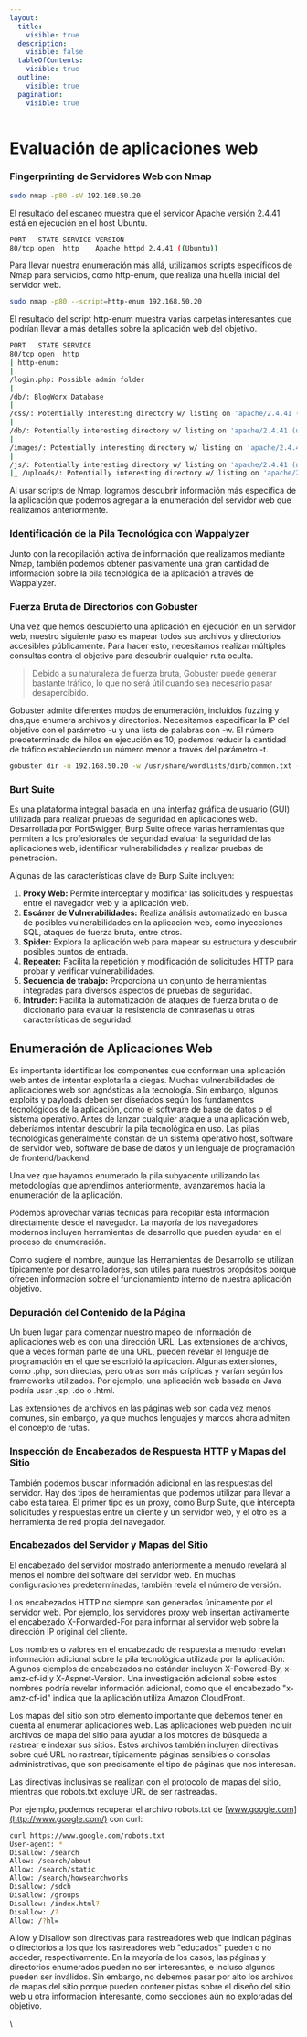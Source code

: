 ```yaml
---
layout:
  title:
    visible: true
  description:
    visible: false
  tableOfContents:
    visible: true
  outline:
    visible: true
  pagination:
    visible: true
---
```


# Evaluación de aplicaciones web

### **Fingerprinting de Servidores Web con Nmap**

```bash
sudo nmap -p80 -sV 192.168.50.20
```

El resultado del escaneo muestra que el servidor Apache versión 2.4.41 está en ejecución en el host Ubuntu.

```bash
PORT   STATE SERVICE VERSION
80/tcp open  http    Apache httpd 2.4.41 ((Ubuntu))
```

Para llevar nuestra enumeración más allá, utilizamos scripts específicos de Nmap para servicios, como http-enum, que realiza una huella inicial del servidor web.

```bash
sudo nmap -p80 --script=http-enum 192.168.50.20
```

El resultado del script http-enum muestra varias carpetas interesantes que podrían llevar a más detalles sobre la aplicación web del objetivo.

```bash
PORT   STATE SERVICE
80/tcp open  http
| http-enum:
|
/login.php: Possible admin folder
|
/db/: BlogWorx Database
|
/css/: Potentially interesting directory w/ listing on 'apache/2.4.41 (ubuntu)'
|
/db/: Potentially interesting directory w/ listing on 'apache/2.4.41 (ubuntu)'
|
/images/: Potentially interesting directory w/ listing on 'apache/2.4.41 (ubuntu)'
|
/js/: Potentially interesting directory w/ listing on 'apache/2.4.41 (ubuntu)'
|_ /uploads/: Potentially interesting directory w/ listing on 'apache/2.4.41 (ubuntu)'
```

Al usar scripts de Nmap, logramos descubrir información más específica de la aplicación que podemos agregar a la enumeración del servidor web que realizamos anteriormente.

### **Identificación de la Pila Tecnológica con Wappalyzer**

Junto con la recopilación activa de información que realizamos mediante Nmap, también podemos obtener pasivamente una gran cantidad de información sobre la pila tecnológica de la aplicación a través de Wappalyzer.

### **Fuerza Bruta de Directorios con Gobuster**

Una vez que hemos descubierto una aplicación en ejecución en un servidor web, nuestro siguiente paso es mapear todos sus archivos y directorios accesibles públicamente. Para hacer esto, necesitamos realizar múltiples consultas contra el objetivo para descubrir cualquier ruta oculta.&#x20;

> Debido a su naturaleza de fuerza bruta, Gobuster puede generar bastante tráfico, lo que no será útil cuando sea necesario pasar desapercibido.

Gobuster admite diferentes modos de enumeración, incluidos fuzzing y dns,que enumera archivos y directorios. Necesitamos especificar la IP del objetivo con el parámetro -u y una lista de palabras con -w. El número predeterminado de hilos en ejecución es 10; podemos reducir la cantidad de tráfico estableciendo un número menor a través del parámetro -t.

```bash
gobuster dir -u 192.168.50.20 -w /usr/share/wordlists/dirb/common.txt -t 5
```

### Burt Suite&#x20;

Es una plataforma integral basada en una interfaz gráfica de usuario (GUI) utilizada para realizar pruebas de seguridad en aplicaciones web. Desarrollada por PortSwigger, Burp Suite ofrece varias herramientas que permiten a los profesionales de seguridad evaluar la seguridad de las aplicaciones web, identificar vulnerabilidades y realizar pruebas de penetración.

Algunas de las características clave de Burp Suite incluyen:

1. **Proxy Web:** Permite interceptar y modificar las solicitudes y respuestas entre el navegador web y la aplicación web.
2. **Escáner de Vulnerabilidades:** Realiza análisis automatizado en busca de posibles vulnerabilidades en la aplicación web, como inyecciones SQL, ataques de fuerza bruta, entre otros.
3. **Spider:** Explora la aplicación web para mapear su estructura y descubrir posibles puntos de entrada.
4. **Repeater:** Facilita la repetición y modificación de solicitudes HTTP para probar y verificar vulnerabilidades.
5. **Secuencia de trabajo:** Proporciona un conjunto de herramientas integradas para diversos aspectos de pruebas de seguridad.
6. **Intruder:** Facilita la automatización de ataques de fuerza bruta o de diccionario para evaluar la resistencia de contraseñas u otras características de seguridad.

## **Enumeración de Aplicaciones Web**

Es importante identificar los componentes que conforman una aplicación web antes de intentar explotarla a ciegas. Muchas vulnerabilidades de aplicaciones web son agnósticas a la tecnología. Sin embargo, algunos exploits y payloads deben ser diseñados según los fundamentos tecnológicos de la aplicación, como el software de base de datos o el sistema operativo. Antes de lanzar cualquier ataque a una aplicación web, deberíamos intentar descubrir la pila tecnológica en uso. Las pilas tecnológicas generalmente constan de un sistema operativo host, software de servidor web, software de base de datos y un lenguaje de programación de frontend/backend.

Una vez que hayamos enumerado la pila subyacente utilizando las metodologías que aprendimos anteriormente, avanzaremos hacia la enumeración de la aplicación.

Podemos aprovechar varias técnicas para recopilar esta información directamente desde el navegador. La mayoría de los navegadores modernos incluyen herramientas de desarrollo que pueden ayudar en el proceso de enumeración.

Como sugiere el nombre, aunque las Herramientas de Desarrollo se utilizan típicamente por desarrolladores, son útiles para nuestros propósitos porque ofrecen información sobre el funcionamiento interno de nuestra aplicación objetivo.

### **Depuración del Contenido de la Página**

Un buen lugar para comenzar nuestro mapeo de información de aplicaciones web es con una dirección URL. Las extensiones de archivos, que a veces forman parte de una URL, pueden revelar el lenguaje de programación en el que se escribió la aplicación. Algunas extensiones, como .php, son directas, pero otras son más crípticas y varían según los frameworks utilizados. Por ejemplo, una aplicación web basada en Java podría usar .jsp, .do o .html.

Las extensiones de archivos en las páginas web son cada vez menos comunes, sin embargo, ya que muchos lenguajes y marcos ahora admiten el concepto de rutas.

### **Inspección de Encabezados de Respuesta HTTP y Mapas del Sitio**

También podemos buscar información adicional en las respuestas del servidor. Hay dos tipos de herramientas que podemos utilizar para llevar a cabo esta tarea. El primer tipo es un proxy, como Burp Suite, que intercepta solicitudes y respuestas entre un cliente y un servidor web, y el otro es la herramienta de red propia del navegador.

### **Encabezados del Servidor y Mapas del Sitio**

El encabezado del servidor mostrado anteriormente a menudo revelará al menos el nombre del software del servidor web. En muchas configuraciones predeterminadas, también revela el número de versión.

Los encabezados HTTP no siempre son generados únicamente por el servidor web. Por ejemplo, los servidores proxy web insertan activamente el encabezado X-Forwarded-For para informar al servidor web sobre la dirección IP original del cliente.

Los nombres o valores en el encabezado de respuesta a menudo revelan información adicional sobre la pila tecnológica utilizada por la aplicación. Algunos ejemplos de encabezados no estándar incluyen X-Powered-By, x-amz-cf-id y X-Aspnet-Version. Una investigación adicional sobre estos nombres podría revelar información adicional, como que el encabezado "x-amz-cf-id" indica que la aplicación utiliza Amazon CloudFront.

Los mapas del sitio son otro elemento importante que debemos tener en cuenta al enumerar aplicaciones web. Las aplicaciones web pueden incluir archivos de mapa del sitio para ayudar a los motores de búsqueda a rastrear e indexar sus sitios. Estos archivos también incluyen directivas sobre qué URL no rastrear, típicamente páginas sensibles o consolas administrativas, que son precisamente el tipo de páginas que nos interesan.

Las directivas inclusivas se realizan con el protocolo de mapas del sitio, mientras que robots.txt excluye URL de ser rastreadas.

Por ejemplo, podemos recuperar el archivo robots.txt de [www.google.com](http://www.google.com/) con curl:

```bash
curl https://www.google.com/robots.txt
User-agent: *
Disallow: /search
Allow: /search/about
Allow: /search/static
Allow: /search/howsearchworks
Disallow: /sdch
Disallow: /groups
Disallow: /index.html?
Disallow: /?
Allow: /?hl=

```

Allow y Disallow son directivas para rastreadores web que indican páginas o directorios a los que los rastreadores web "educados" pueden o no acceder, respectivamente. En la mayoría de los casos, las páginas y directorios enumerados pueden no ser interesantes, e incluso algunos pueden ser inválidos. Sin embargo, no debemos pasar por alto los archivos de mapas del sitio porque pueden contener pistas sobre el diseño del sitio web u otra información interesante, como secciones aún no exploradas del objetivo.

\
